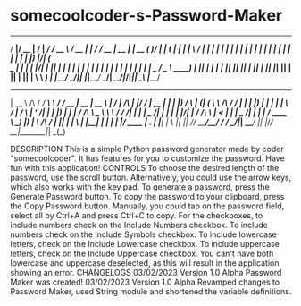 # somecoolcoder-s-Password-Maker
   _____  ____  __  __ ______ _____ ____   ____  _      _____ ____  _____  ______ _____  _  _____ 
  / ____|/ __ \|  \/  |  ____/ ____/ __ \ / __ \| |    / ____/ __ \|  __ \|  ____|  __ \( )/ ____|
 | (___ | |  | | \  / | |__ | |   | |  | | |  | | |   | |   | |  | | |  | | |__  | |__) |/| (___  
  \___ \| |  | | |\/| |  __|| |   | |  | | |  | | |   | |   | |  | | |  | |  __| |  _  /   \___ \ 
  ____) | |__| | |  | | |___| |___| |__| | |__| | |___| |___| |__| | |__| | |____| | \ \   ____) |
 |_____/ \____/|_|  |_|______\_____\____/ \____/|______\_____\____/|_____/|______|_|  \_\ |_____/ 
                                                                                                  
  _____         _____ _______          ______  _____  _____    __  __          _  ________ _____  _ 
 |  __ \ /\    / ____/ ____\ \        / / __ \|  __ \|  __ \  |  \/  |   /\   | |/ /  ____|  __ \| |
 | |__) /  \  | (___| (___  \ \  /\  / / |  | | |__) | |  | | | \  / |  /  \  | ' /| |__  | |__) | |
 |  ___/ /\ \  \___ \\___ \  \ \/  \/ /| |  | |  _  /| |  | | | |\/| | / /\ \ |  < |  __| |  _  /| |
 | |  / ____ \ ____) |___) |  \  /\  / | |__| | | \ \| |__| | | |  | |/ ____ \| . \| |____| | \ \|_|
 |_| /_/    \_\_____/_____/    \/  \/   \____/|_|  \_\_____/  |_|  |_/_/    \_\_|\_\______|_|  \_(_)
                                                                                                    
                                                                                                                                                                                                                                                                                                                                                              
DESCRIPTION
  This is a simple Python password generator made by coder "somecoolcoder". It has features for you to customize the password. Have fun with this application!
CONTROLS
  To choose the desired length of the password, use the scroll button. 
  Alternatively, you could use the arrow keys, which also works with the key pad.
  To generate a password, press the Generate Password button.
  To copy the password to your clipboard, press the Copy Password button.
  Manually, you could tap on the password field, select all by Ctrl+A and press Ctrl+C to copy.
  For the checkboxes, to include numbers check on the Include Numbers checkbox.
  To include numbers check on the Include Symbols checkbox.
  To include lowercase letters, check on the Include Lowercase checkbox.
  To include uppercase letters, check on the Include Uppercase checkbox.
  You can't have both lowercase and uppercase deselected, as this will result in the application showing an error.
CHANGELOGS
  03/02/2023 Version 1.0 Alpha
   Password Maker was created!
  03/02/2023 Version 1.0 Alpha
   Revamped changes to Password Maker, used String module and shortened the variable definitions.
